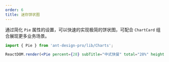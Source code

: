 ```yaml
---
order: 6
title: 迷你饼状图
---
```


通过简化 `Pie` 属性的设置，可以快速的实现极简的饼状图，可配合 `ChartCard` 组合展现更多业务场景。

```jsx
import { Pie } from 'ant-design-pro/lib/Charts';

ReactDOM.render(<Pie percent={28} subTitle="中式快餐" total="28%" height={140} />, mountNode);
```
